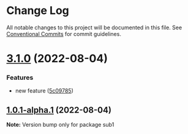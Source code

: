 # Change Log

All notable changes to this project will be documented in this file.
See [Conventional Commits](https://conventionalcommits.org) for commit guidelines.

# [3.1.0](https://github.com/kaijin1234/lerna-test/compare/sub1@1.0.1-alpha.1...sub1@3.1.0) (2022-08-04)


### Features

* new feature ([5c09785](https://github.com/kaijin1234/lerna-test/commit/5c09785bec8e9cffa32cb84bd85b488f9ac9d2b6))





## [1.0.1-alpha.1](https://github.com/kaijin1234/lerna-test/compare/sub1@1.0.1-alpha.0...sub1@1.0.1-alpha.1) (2022-08-04)

**Note:** Version bump only for package sub1
